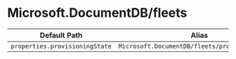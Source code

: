 # Microsoft.DocumentDB/fleets

| Default Path | Alias |
|---|---|
| `properties.provisioningState` | `Microsoft.DocumentDB/fleets/provisioningState` |

